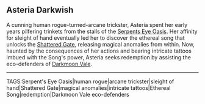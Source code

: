 ## Asteria Darkwish

A cunning human rogue-turned-arcane trickster, Asteria spent her early years pilfering trinkets from the stalls of the [Serpents Eye Oasis](../Places/Serpents%20Eye%20Oasis.md). Her affinity for sleight of hand eventually led her to discover the ethereal song that unlocks the [Shattered Gate](../Places/Shattered%20Gate.md), releasing magical anomalies from within. Now, haunted by the consequences of her actions and bearing intricate tattoos imbued with the Song's power, Asteria seeks redemption by assisting the eco-defenders of [Darkmoon Vale](../Places/Darkmoon%20Vale.md).


---

TAGS:Serpent's Eye Oasis|human rogue|arcane trickster|sleight of hand|Shattered Gate|magical anomalies|intricate tattoos|Ethereal Song|redemption|Darkmoon Vale eco-defenders
